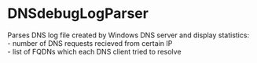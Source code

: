 # DNSdebugLogParser
Parses DNS log file created by Windows DNS server and display statistics:  
     - number of DNS requests recieved from certain IP  
     - list of FQDNs which each DNS client tried to resolve
